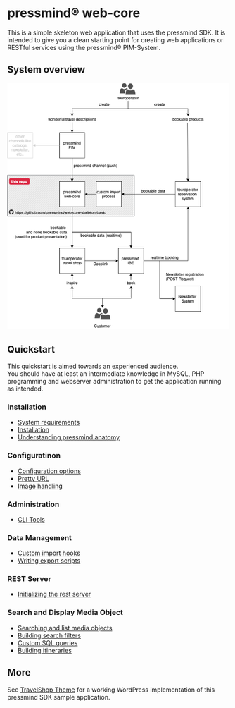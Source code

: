 # pressmind® web-core

This is a simple skeleton web application that uses the pressmind SDK. It is intended to give you a clean starting point for creating web applications or RESTful services using the pressmind® PIM-System.


## System overview
![system overview](quickstart/assets/pressmind_web_core.png)

## Quickstart
This quickstart is aimed towards an experienced audience.  
You should have at least an intermediate knowledge in MySQL, PHP programming and webserver administration to get the application running as intended.

### Installation
* [System requirements](quickstart/system_requirements.md)
* [Installation](quickstart/installation.md)
* [Understanding pressmind anatomy](quickstart/wtf_pressmind.md)

### Configuratinon
* [Configuration options](quickstart/config.md)
* [Pretty URL](quickstart/pretty_url.md)
* [Image handling](quickstart/image_handling.md)

### Administration
* [CLI Tools](quickstart/cli_tools.md)
  
### Data Management
* [Custom import hooks](quickstart/custom_import_hooks.md)
* [Writing export scripts](quickstart/writing_export_scripts.md)

### REST Server
* [Initializing the rest server](quickstart/rest_server_initialize.md)

### Search and Display Media Object
* [Searching and list media objects](quickstart/search.md)
* [Building search filters](quickstart/search_filter.md)
* [Custom SQL queries](quickstart/custom_sql_queries.md)
* [Building itineraries](quickstart/itinerary.md)

## More 
See [TravelShop Theme](https://github.com/pressmind/wp-travelshop-theme) 
for a working WordPress implementation of this pressmind SDK sample application.
